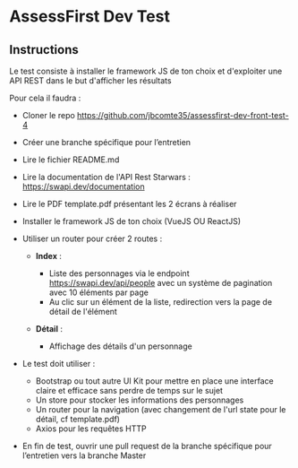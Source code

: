 # AssessFirst Dev Test

## Instructions

Le test consiste à installer le framework JS de ton choix et d'exploiter une API REST dans le but d'afficher les résultats

Pour cela il faudra : 

- Cloner le repo https://github.com/jbcomte35/assessfirst-dev-front-test-4
- Créer une branche spécifique pour l’entretien

- Lire le fichier README.md

- Lire la documentation de l'API Rest Starwars : https://swapi.dev/documentation

- Lire le PDF template.pdf présentant les 2 écrans à réaliser

- Installer le framework JS de ton choix (VueJS OU ReactJS)

- Utiliser un router pour créer 2 routes :
   + **Index** :
        - Liste des personnages via le endpoint https://swapi.dev/api/people avec un système de pagination avec 10 éléments par page
        - Au clic sur un élément de la liste, redirection vers la page de détail de l'élément
    
   + **Détail** :
        - Affichage des détails d'un personnage

- Le test doit utiliser : 
   + Bootstrap ou tout autre UI Kit pour mettre en place une interface claire et efficace sans perdre de temps sur le sujet
   + Un store pour stocker les informations des personnages
   + Un router pour la navigation (avec changement de l'url state pour le détail, cf template.pdf)
   + Axios pour les requêtes HTTP

- En fin de test, ouvrir une pull request de la branche spécifique pour l’entretien vers la branche Master
